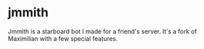 # jmmith
Jmmith is a starboard bot I made for a friend's server. It's a fork of Maximilian with a few special features.

